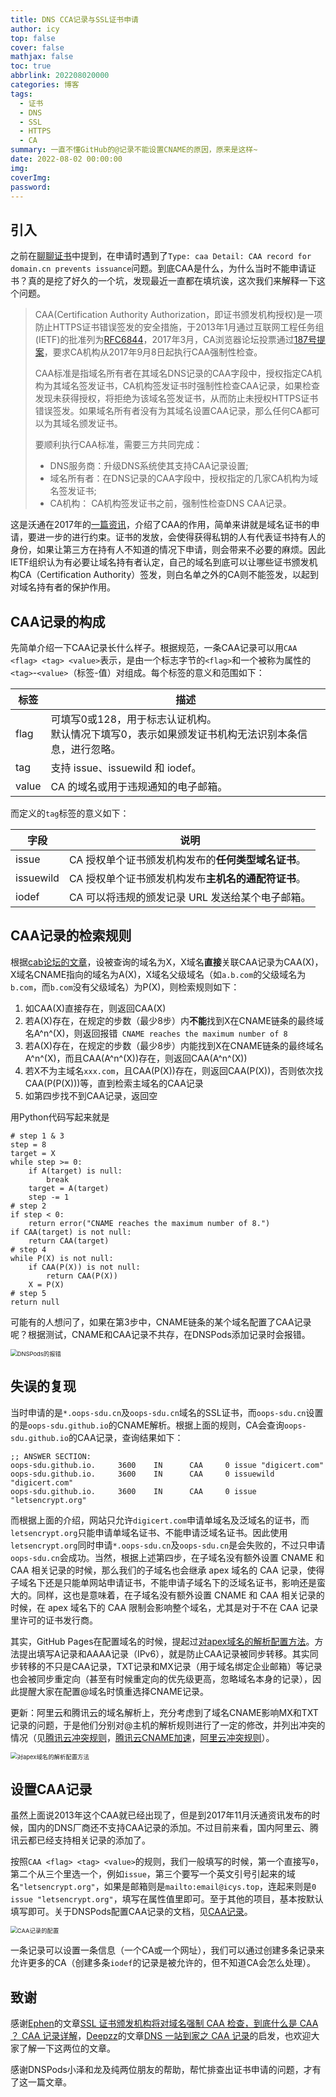 ```yaml
---
title: DNS CCA记录与SSL证书申请
author: icy
top: false
cover: false
mathjax: false
toc: true
abbrlink: 202208020000
categories: 博客
tags:
  - 证书
  - DNS
  - SSL
  - HTTPS
  - CA
summary: 一直不懂GitHub的@记录不能设置CNAME的原因，原来是这样~
date: 2022-08-02 00:00:00
img:
coverImg:
password:
---
```


## 引入

之前在[聊聊证书](聊聊证书.md)中提到，在申请时遇到了`Type: caa Detail: CAA record for domain.cn prevents issuance`问题。到底CAA是什么，为什么当时不能申请证书？真的是挖了好久的一个坑，发现最近一直都在填坑诶，这次我们来解释一下这个问题。

> CAA(Certification Authority Authorization，即证书颁发机构授权)是一项防止HTTPS证书错误签发的安全措施，于2013年1月通过互联网工程任务组(IETF)的批准列为[RFC6844](https://datatracker.ietf.org/doc/rfc6844/)，2017年3月，CA浏览器论坛投票通过[187号提案](https://cabforum.org/2017/03/08/ballot-187-make-caa-checking-mandatory/)，要求CA机构从2017年9月8日起执行CAA强制性检查。
>
> CAA标准是指域名所有者在其域名DNS记录的CAA字段中，授权指定CA机构为其域名签发证书，CA机构签发证书时强制性检查CAA记录，如果检查发现未获得授权，将拒绝为该域名签发证书，从而防止未授权HTTPS证书错误签发。如果域名所有者没有为其域名设置CAA记录，那么任何CA都可以为其域名颁发证书。
>
> 要顺利执行CAA标准，需要三方共同完成：
>
> - DNS服务商：升级DNS系统使其支持CAA记录设置;
> - 域名所有者：在DNS记录的CAA字段中，授权指定的几家CA机构为域名签发证书;
> - CA机构： CA机构签发证书之前，强制性检查DNS CAA记录。

这是沃通在2017年的[一篇资讯](https://www.wosign.com/News/dns-caa.htm)，介绍了CAA的作用，简单来讲就是域名证书的申请，要进一步的进行约束。证书的发放，会使得获得私钥的人有代表证书持有人的身份，如果让第三方在持有人不知道的情况下申请，则会带来不必要的麻烦。因此IETF组织认为有必要让域名持有者认定，自己的域名到底可以让哪些证书颁发机构CA（Certification Authority）签发，则白名单之外的CA则不能签发，以起到对域名持有者的保护作用。

## CAA记录的构成

先简单介绍一下CAA记录长什么样子。根据规范，一条CAA记录可以用`CAA <flag> <tag> <value>`表示，是由一个标志字节的`<flag>`和一个被称为属性的 `<tag>`-`<value>`（标签-值）对组成。每个标签的意义和范围如下：

| 标签  | 描述                                                         |
| ----- | ------------------------------------------------------------ |
| flag  | 可填写0或128，用于标志认证机构。<br />默认情况下填写0，表示如果颁发证书机构无法识别本条信息，进行忽略。 |
| tag   | 支持 issue、issuewild 和 iodef。                             |
| value | CA 的域名或用于违规通知的电子邮箱。                          |

而定义的`tag`标签的意义如下：

| 字段      | 说明                                                |
| --------- | --------------------------------------------------- |
| issue     | CA 授权单个证书颁发机构发布的**任何类型域名证书**。 |
| issuewild | CA 授权单个证书颁发机构发布**主机名的通配符证书**。 |
| iodef     | CA 可以将违规的颁发记录 URL 发送给某个电子邮箱。    |

## CAA记录的检索规则

根据[cab论坛的文章](https://cabforum.org/2017/09/27/ballot-214-caa-discovery-cname-errata/)，设被查询的域名为X，X域名**直接**关联CAA记录为CAA(X)，X域名CNAME指向的域名为A(X)，X域名父级域名（如`a.b.com`的父级域名为`b.com`，而`b.com`没有父级域名）为P(X)，则检索规则如下：

1. 如CAA(X)直接存在，则返回CAA(X)
2. 若A(X)存在，在规定的步数（最少8步）内**不能**找到X在CNAME链条的最终域名A^n^(X)，则返回报错` CNAME reaches the maximum number of 8`
3. 若A(X)存在，在规定的步数（最少8步）内能找到X在CNAME链条的最终域名A^n^(X)，而且CAA(A^n^(X))存在，则返回CAA(A^n^(X))
4. 若X不为主域名`xxx.com`，且CAA(P(X))存在，则返回CAA(P(X))，否则依次找CAA(P(P(X)))等，直到检索主域名的CAA记录
5. 如第四步找不到CAA记录，返回空

用Python代码写起来就是

```python3
# step 1 & 3
step = 8
target = X
while step >= 0:
    if A(target) is null:
        break
    target = A(target)
    step -= 1
# step 2
if step < 0:
    return error("CNAME reaches the maximum number of 8.")
if CAA(target) is not null:
    return CAA(target)
# step 4
while P(X) is not null:
    if CAA(P(X)) is not null:
        return CAA(P(X))
    X = P(X)
# step 5
return null
```

可能有的人想问了，如果在第3步中，CNAME链条的某个域名配置了CAA记录呢？根据测试，CNAME和CAA记录不共存，在DNSPods添加记录时会报错。

<img src="../images/2022080201.png" alt="DNSPods的报错" style="zoom:67%;" />

## 失误的复现

当时申请的是`*.oops-sdu.cn`及`oops-sdu.cn`域名的SSL证书，而`oops-sdu.cn`设置的是`oops-sdu.github.io`的CNAME解析。根据上面的规则，CA会查询`oops-sdu.github.io`的CAA记录，查询结果如下：

```text
;; ANSWER SECTION:
oops-sdu.github.io.     3600    IN      CAA     0 issue "digicert.com"
oops-sdu.github.io.     3600    IN      CAA     0 issuewild "digicert.com"
oops-sdu.github.io.     3600    IN      CAA     0 issue "letsencrypt.org"
```

而根据上面的介绍，网站只允许`digicert.com`申请单域名及泛域名的证书，而`letsencrypt.org`只能申请单域名证书、不能申请泛域名证书。因此使用`letsencrypt.org`同时申请`*.oops-sdu.cn`及`oops-sdu.cn`是会失败的，不过只申请`oops-sdu.cn`会成功。当然，根据上述第四步，在子域名没有额外设置 CNAME 和 CAA 相关记录的时候，那么我们的子域名也会继承 apex 域名的 CAA 记录，使得子域名下还是只能单网站申请证书，不能申请子域名下的泛域名证书，影响还是蛮大的。同样，这也是意味着，在子域名没有额外设置 CNAME 和 CAA 相关记录的时候，在 apex 域名下的 CAA 限制会影响整个域名，尤其是对于不在 CAA 记录里许可的证书发行商。

其实，GitHub Pages在配置域名的时候，提起过[对apex域名的解析配置方法](https://docs.github.com/cn/pages/configuring-a-custom-domain-for-your-github-pages-site/managing-a-custom-domain-for-your-github-pages-site#configuring-an-apex-domain)。方法提出填写A记录和AAAA记录（IPv6），就是防止CAA记录被同步转移。其实同步转移的不只是CAA记录，TXT记录和MX记录（用于域名绑定企业邮箱）等记录也会被同步重定向（甚至有时候重定向的优先级更高，忽略域名本身的记录），因此提醒大家在配置@域名时慎重选择CNAME记录。

更新：阿里云和腾讯云的域名解析上，充分考虑到了域名CNAME影响MX和TXT记录的问题，于是他们分别对@主机的解析规则进行了一定的修改，并列出冲突的情况（见[腾讯云冲突规则](https://docs.dnspod.cn/dns/help-type/)，[腾讯云CNAME加速](https://docs.dnspod.cn/dns/dns-resolve-set/)，[阿里云冲突规则](https://help.aliyun.com/document_detail/39787.html?spm=a2c4g.11186623.0.0.6ccac0d2i5SGcq)）。

<img src="../images/2022080202.png" alt="对apex域名的解析配置方法" style="zoom:67%;" />

## 设置CAA记录

虽然上面说2013年这个CAA就已经出现了，但是到2017年11月沃通资讯发布的时候，国内的DNS厂商还不支持CAA记录的添加。不过目前来看，国内阿里云、腾讯云都已经支持相关记录的添加了。

按照`CAA <flag> <tag> <value>`的规则，我们一般填写的时候，第一个直接写`0`，第二个从三个里选一个，例如`issue`，第三个要写一个英文引号引起来的域名`"letsencrypt.org"`，如果是邮箱则是`mailto:email@icys.top`，连起来则是`0 issue "letsencrypt.org"`，填写在属性值里即可。至于其他的项目，基本按默认填写即可。关于DNSPods配置CAA记录的文档，见[CAA记录](https://cloud.tencent.com/document/product/302/54454)。

<img src="../images/2022080203.png" alt="CAA记录的配置" style="zoom:67%;" />

一条记录可以设置一条信息（一个CA或一个网址），我们可以通过创建多条记录来允许更多的CA（创建多条`iodef`的记录是被允许的，但不知道CA会怎么处理）。

## 致谢

感谢[Ephen](https://ephen.me/)的文章[SSL 证书颁发机构将对域名强制 CAA 检查，到底什么是 CAA ？ CAA 记录详解](https://ephen.me/2017/dnsrr-caa/)，[Deepzz](https://deepzz.com/)的文章[DNS 一站到家之 CAA 记录](https://deepzz.com/post/what-is-caa-record-in-dns.html)的启发，也欢迎大家了解一下这两位的文章。

感谢DNSPods小泽和龙及纯两位朋友的帮助，帮忙排查出证书申请的问题，才有了这一篇文章。

